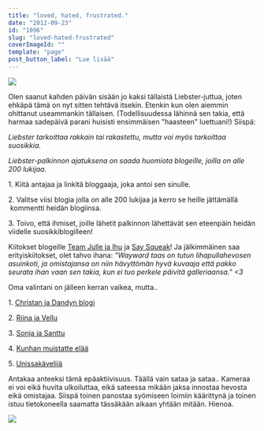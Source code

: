 ```yaml
---
title: "loved, hated, frustrated."
date: "2012-09-23"
id: "1096"
slug: "loved-hated-frustrated"
coverImageId: ""
template: "page"
post_button_label: "Lue lisää"
---
```


[![](/images/asdf.png)](http://2.bp.blogspot.com/-34tGT_cDWCs/UF7FVV8PooI/AAAAAAAABXI/sfR4puPIUh0/s1600/asdf.png)

  

Olen saanut kahden päivän sisään jo kaksi tällaistä Liebster-juttua, joten ehkäpä tämä on nyt sitten tehtävä itsekin. Etenkin kun olen aiemmin ohittanut useammankin tällaisen. (Todellisuudessa lähinnä sen takia, että harmaa sadepäivä parani huisisti ensimmäisen "haasteen" luettuani!) Siispä:

  

_Liebster tarkoittaa rakkain tai rakastettu, mutta voi myös tarkoittaa suosikkia._

_Liebster-palkinnon ajatuksena on saada huomiota blogeille, joilla on alle 200 lukijaa._

  

1\. Kiitä antajaa ja linkitä bloggaaja, joka antoi sen sinulle.

2\. Valitse viisi blogia jolla on alle 200 lukijaa ja kerro se heille jättämällä  kommentti heidän blogiinsa. 

3\. Toivo, että ihmiset, joille lähetit palkinnon lähettävät sen eteenpäin heidän viidelle suosikkiblogilleen!

  

Kiitokset blogeille [Team Julle ja Ihu](http://diibadaabaaa.blogspot.fi/) ja [Say Squeak](http://saysqueak.blogspot.fi/)! Ja jälkimmäinen saa erityiskiitokset, olet tahvo ihana: _"Wayward taas on tutun lihapullahevosen asuinkoti, ja omistajansa on niin hävyttömän hyvä kuvaaja että pakko seurata ihan vaan sen takia, kun ei tuo perkele päivitä galleriaansa." <3_

Oma valintani on jälleen kerran vaikea, mutta..

1\. [Christan ja Dandyn blogi](http://kilpasilakka.blogspot.fi/)

2\. [Riina ja Vellu](http://riinajavellu.blogspot.fi/)

3\. [Sonja ja Santtu](http://s-roadtonowhere.blogspot.fi/)

4\. [Kunhan muistatte elää](http://kaikkionsatua.blogspot.fi/)

5\. [Unissakävelijä](http://m-pikkujuttuja.blogspot.fi/)

  

Antakaa anteeksi tämä epäaktiivisuus. Täällä vain sataa ja sataa.. Kameraa ei voi eikä huvita ulkoiluttaa, eikä sateessa mikään jaksa innostaa hevosta eikä omistajaa. Siispä toinen panostaa syömiseen loimiin käärittynä ja toinen istuu tietokoneella saamatta tässäkään aikaan yhtään mitään. Hienoa.

[![](/images/ak.png)](http://2.bp.blogspot.com/-P9Y-dtr-Dow/UF9Nuid9T2I/AAAAAAAABYM/U6mAd4av4Tg/s1600/ak.png)

